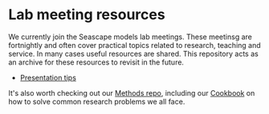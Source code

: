 # Lab meeting resources

We currently join the Seascape models lab meetings. These meetinsg are fortnightly and often cover practical topics related to research, teaching and service. In many cases useful resources are shared. This repository acts as an archive for these resources to revisit in the future.

- [Presentation tips](presentation_tips.md)


It's also worth checking out our [Methods repo](https://github.com/pinskylab/pinskylab_methods), including our [Cookbook](https://github.com/pinskylab/pinskylab_methods/blob/master/cookbook.md) on how to solve common research problems we all face.

